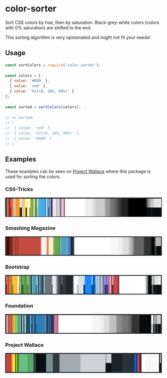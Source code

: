 # color-sorter

Sort CSS colors by hue, then by saturation. Black-grey-white colors (colors with 0% saturation) are shifted to the end.

This sorting algorithm is very opinionated and might not fit *your* needs!

## Usage

```js
const sortColors = require('color-sorter');

const colors = [
  { value: '#000' },
  { value: 'red' },
  { value: 'hsl(0, 10%, 60%)' }
];

const sorted = sortColors(colors);

// => sorted:
// [
//  { value: 'red' },
//  { value: 'hsl(0, 10%, 60%)' },
//  { value: '#000' }
// ]
```

## Examples

These examples can be seen on [Project Wallace](https://projectwallace.com) where this package is used for sorting the colors.

### CSS-Tricks

![CSS Tricks color sort example](/examples/css-tricks.png)

### Smashing Magazine

![CSS Tricks color sort example](/examples/smashing-magazine.png)

### Bootstrap

![CSS Tricks color sort example](/examples/bootstrap.png)

### Foundation

![CSS Tricks color sort example](/examples/foundation.png)

### Project Wallace

![CSS Tricks color sort example](/examples/project-wallace.png)